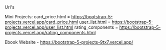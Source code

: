 Url's

Mini Projects:
card_price.html = https://bootstrap-5-projects.vercel.app/card_price.html
user_list.html = https://bootstrap-5-projects.vercel.app/user_list.html
rating_components = https://bootstrap-5-projects.vercel.app/rating_components.html

Ebook Website - https://bootstrap-5-projects-9tx7.vercel.app/

